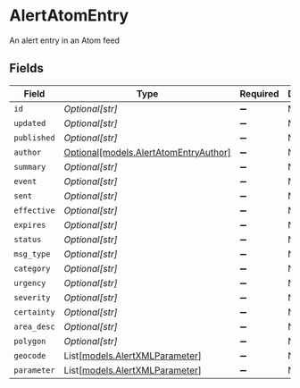 # AlertAtomEntry

An alert entry in an Atom feed


## Fields

| Field                                                                      | Type                                                                       | Required                                                                   | Description                                                                |
| -------------------------------------------------------------------------- | -------------------------------------------------------------------------- | -------------------------------------------------------------------------- | -------------------------------------------------------------------------- |
| `id`                                                                       | *Optional[str]*                                                            | :heavy_minus_sign:                                                         | N/A                                                                        |
| `updated`                                                                  | *Optional[str]*                                                            | :heavy_minus_sign:                                                         | N/A                                                                        |
| `published`                                                                | *Optional[str]*                                                            | :heavy_minus_sign:                                                         | N/A                                                                        |
| `author`                                                                   | [Optional[models.AlertAtomEntryAuthor]](../models/alertatomentryauthor.md) | :heavy_minus_sign:                                                         | N/A                                                                        |
| `summary`                                                                  | *Optional[str]*                                                            | :heavy_minus_sign:                                                         | N/A                                                                        |
| `event`                                                                    | *Optional[str]*                                                            | :heavy_minus_sign:                                                         | N/A                                                                        |
| `sent`                                                                     | *Optional[str]*                                                            | :heavy_minus_sign:                                                         | N/A                                                                        |
| `effective`                                                                | *Optional[str]*                                                            | :heavy_minus_sign:                                                         | N/A                                                                        |
| `expires`                                                                  | *Optional[str]*                                                            | :heavy_minus_sign:                                                         | N/A                                                                        |
| `status`                                                                   | *Optional[str]*                                                            | :heavy_minus_sign:                                                         | N/A                                                                        |
| `msg_type`                                                                 | *Optional[str]*                                                            | :heavy_minus_sign:                                                         | N/A                                                                        |
| `category`                                                                 | *Optional[str]*                                                            | :heavy_minus_sign:                                                         | N/A                                                                        |
| `urgency`                                                                  | *Optional[str]*                                                            | :heavy_minus_sign:                                                         | N/A                                                                        |
| `severity`                                                                 | *Optional[str]*                                                            | :heavy_minus_sign:                                                         | N/A                                                                        |
| `certainty`                                                                | *Optional[str]*                                                            | :heavy_minus_sign:                                                         | N/A                                                                        |
| `area_desc`                                                                | *Optional[str]*                                                            | :heavy_minus_sign:                                                         | N/A                                                                        |
| `polygon`                                                                  | *Optional[str]*                                                            | :heavy_minus_sign:                                                         | N/A                                                                        |
| `geocode`                                                                  | List[[models.AlertXMLParameter](../models/alertxmlparameter.md)]           | :heavy_minus_sign:                                                         | N/A                                                                        |
| `parameter`                                                                | List[[models.AlertXMLParameter](../models/alertxmlparameter.md)]           | :heavy_minus_sign:                                                         | N/A                                                                        |